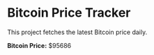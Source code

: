 # Bitcoin Price Tracker

This project fetches the latest Bitcoin price daily.

**Bitcoin Price:** $95686
